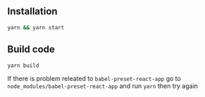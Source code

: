 ## Installation

```bash
yarn && yarn start
```

## Build code

```bash
yarn build
```

If there is problem releated to `babel-preset-react-app` go to `node_modules/babel-preset-react-app` and run `yarn` then try again
